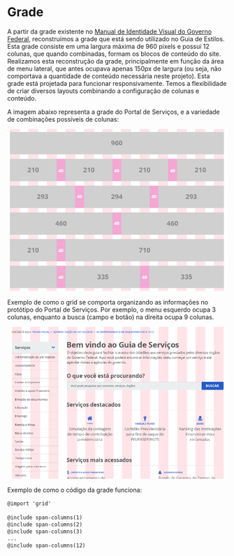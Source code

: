 # Grade

A partir da grade existente no [Manual de Identidade Visual do Governo Federal][estilos], reconstruímos a grade que está sendo utilizado no Guia de Estilos. Esta grade consiste em uma largura máxima de 960 pixels e possui 12 colunas, que quando combinadas, formam os blocos de conteúdo do site. Realizamos esta reconstrução da grade, principalmente em função da área de menu lateral, que antes ocupava apenas 150px de largura (ou seja, não comportava a quantidade de conteúdo necessária neste projeto). Esta grade está projetada para funcionar responsivamente. Temos a flexibilidade de criar diversos layouts combinando a configuração de colunas e conteúdo.

[estilos]:http://www.secom.gov.br/orientacoes-gerais/comunicacao-digital/guia-de-estilo-identidade-padrao-comunicacao-digital-fev2015.pdf

A imagem abaixo representa a grade do Portal de Serviços, e a variedade de combinações possíveis de colunas:

![](grid.png)

Exemplo de como o grid se comporta organizando as informações no protótipo do Portal de Serviços. Por exemplo, o menu esquerdo ocupa 3 colunas, enquanto a busca (campo e botão) na direita ocupa 9 colunas.

![](grid_areas.png)

Exemplo de como o código da grade funciona:

```
@import 'grid'

@include span-columns(1)
@include span-columns(2)
@include span-columns(3)
...
@include span-columns(12)
```
